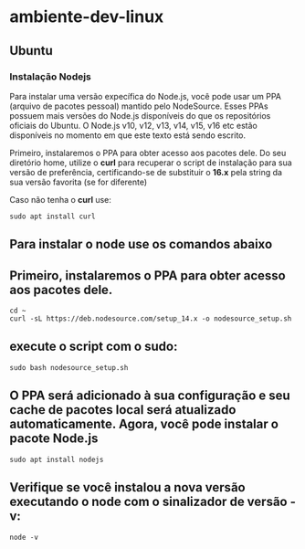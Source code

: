 # ambiente-dev-linux

## Ubuntu

### Instalação Nodejs

<p>Para instalar uma versão expecífica do Node.js, você pode usar um PPA (arquivo de pacotes pessoal) mantido pelo NodeSource. Esses PPAs possuem mais versões do Node.js disponíveis do que os repositórios oficiais do Ubuntu. O Node.js v10, v12, v13, v14, v15, v16 etc estão disponíveis no momento em que este texto está sendo escrito.</p>
<p>Primeiro, instalaremos o PPA para obter acesso aos pacotes dele. Do seu diretório home, utilize o <strong>curl</strong> para recuperar o script de instalação para sua versão de preferência, certificando-se de substituir o <strong>16.x</strong> pela string da sua versão favorita (se for diferente)</p>
<p>Caso não tenha o <strong>curl</strong> use:</p>

```
sudo apt install curl
```
## Para instalar o node use os comandos abaixo

## Primeiro, instalaremos o PPA para obter acesso aos pacotes dele.

```
cd ~
curl -sL https://deb.nodesource.com/setup_14.x -o nodesource_setup.sh
```

## execute o script com o sudo:
```
sudo bash nodesource_setup.sh
```
## O PPA será adicionado à sua configuração e seu cache de pacotes local será atualizado automaticamente. Agora, você pode instalar o pacote Node.js
```
sudo apt install nodejs
```
## Verifique se você instalou a nova versão executando o node com o sinalizador de versão -v:
```
node -v
```